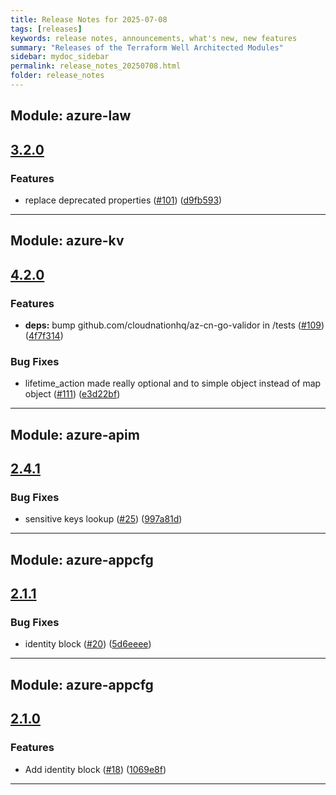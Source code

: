 ```yaml
---
title: Release Notes for 2025-07-08
tags: [releases]
keywords: release notes, announcements, what's new, new features
summary: "Releases of the Terraform Well Architected Modules"
sidebar: mydoc_sidebar
permalink: release_notes_20250708.html
folder: release_notes
---
```


## Module: azure-law
## [3.2.0](https://github.com/CloudNationHQ/terraform-azure-law/releases/tag/v3.2.0)


### Features

* replace deprecated properties ([#101](https://github.com/CloudNationHQ/terraform-azure-law/issues/101)) ([d9fb593](https://github.com/CloudNationHQ/terraform-azure-law/commit/d9fb593fa7287cf0c694dce61449f43c2b51d27b))

---

## Module: azure-kv
## [4.2.0](https://github.com/CloudNationHQ/terraform-azure-kv/releases/tag/v4.2.0)


### Features

* **deps:** bump github.com/cloudnationhq/az-cn-go-validor in /tests ([#109](https://github.com/CloudNationHQ/terraform-azure-kv/issues/109)) ([4f7f314](https://github.com/CloudNationHQ/terraform-azure-kv/commit/4f7f3147c2cb176d9886f80829b7307925f69694))


### Bug Fixes

* lifetime_action made really optional and to simple object instead of map object ([#111](https://github.com/CloudNationHQ/terraform-azure-kv/issues/111)) ([e3d22bf](https://github.com/CloudNationHQ/terraform-azure-kv/commit/e3d22bfde1ebc80697cc187347c06fb4033c0901))

---

## Module: azure-apim
## [2.4.1](https://github.com/CloudNationHQ/terraform-azure-apim/releases/tag/v2.4.1)


### Bug Fixes

* sensitive keys lookup ([#25](https://github.com/CloudNationHQ/terraform-azure-apim/issues/25)) ([997a81d](https://github.com/CloudNationHQ/terraform-azure-apim/commit/997a81d56cf5eacf87ccaa084123a9e04b15075e))

---

## Module: azure-appcfg
## [2.1.1](https://github.com/CloudNationHQ/terraform-azure-appcfg/releases/tag/v2.1.1)


### Bug Fixes

* identity block ([#20](https://github.com/CloudNationHQ/terraform-azure-appcfg/issues/20)) ([5d6eeee](https://github.com/CloudNationHQ/terraform-azure-appcfg/commit/5d6eeeedddf44d83328e27c5c64f2dce05a0658e))

---

## Module: azure-appcfg
## [2.1.0](https://github.com/CloudNationHQ/terraform-azure-appcfg/releases/tag/v2.1.0)


### Features

* Add identity block ([#18](https://github.com/CloudNationHQ/terraform-azure-appcfg/issues/18)) ([1069e8f](https://github.com/CloudNationHQ/terraform-azure-appcfg/commit/1069e8fcc62cf38e0a5a3983366cbf2d1f8bbd41))

---

